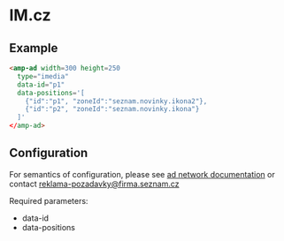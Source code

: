 <!---
Copyright 2017 The AMP HTML Authors. All Rights Reserved.

Licensed under the Apache License, Version 2.0 (the "License");
you may not use this file except in compliance with the License.
You may obtain a copy of the License at

  http://www.apache.org/licenses/LICENSE-2.0

Unless required by applicable law or agreed to in writing, software
distributed under the License is distributed on an "AS-IS" BASIS,
WITHOUT WARRANTIES OR CONDITIONS OF ANY KIND, either express or implied.
See the License for the specific language governing permissions and
limitations under the License.
-->

# IM.cz

## Example

```html
<amp-ad width=300 height=250
  type="imedia"
  data-id="p1"
  data-positions='[
    {"id":"p1", "zoneId":"seznam.novinky.ikona2"},
    {"id":"p2", "zoneId":"seznam.novinky.ikona"}
  ]'
</amp-ad>
```

## Configuration

For semantics of configuration, please see [ad network documentation](https://iimedia.sbeta.cz/html/navod-im3light/)
or contact reklama-pozadavky@firma.seznam.cz

Required parameters:

- data-id
- data-positions

